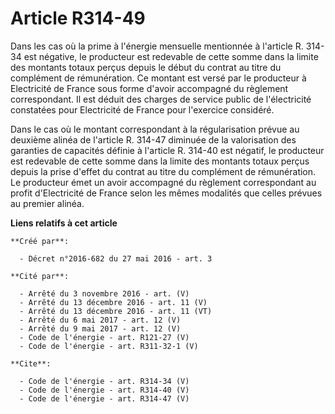 # Article R314-49

Dans les cas où la prime à l'énergie mensuelle mentionnée à l'article R. 314-34 est négative, le producteur est redevable de
cette somme dans la limite des montants totaux perçus depuis le début du contrat au titre du complément de rémunération. Ce
montant est versé par le producteur à Electricité de France sous forme d'avoir accompagné du règlement correspondant. Il est
déduit des charges de service public de l'électricité constatées pour Electricité de France pour l'exercice considéré. 

Dans le cas où le montant correspondant à la régularisation prévue au deuxième alinéa de l'article R. 314-47 diminuée de la
valorisation des garanties de capacités définie à l'article R. 314-40 est négatif, le producteur est redevable de cette somme
dans la limite des montants totaux perçus depuis la prise d'effet du contrat au titre du complément de rémunération. Le
producteur émet un avoir accompagné du règlement correspondant au profit d'Electricité de France selon les mêmes modalités
que celles prévues au premier alinéa.

**Liens relatifs à cet article**

	**Créé par**:

	  - Décret n°2016-682 du 27 mai 2016 - art. 3

	**Cité par**:

	  - Arrêté du 3 novembre 2016 - art. (V)
	  - Arrêté du 13 décembre 2016 - art. 11 (V)
	  - Arrêté du 13 décembre 2016 - art. 11 (VT)
	  - Arrêté du 6 mai 2017 - art. 12 (V)
	  - Arrêté du 9 mai 2017 - art. 12 (V)
	  - Code de l'énergie - art. R121-27 (V)
	  - Code de l'énergie - art. R311-32-1 (V)

	**Cite**:

	  - Code de l'énergie - art. R314-34 (V)
	  - Code de l'énergie - art. R314-40 (V)
	  - Code de l'énergie - art. R314-47 (V)
